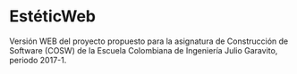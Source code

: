 # EstéticWeb
Versión WEB del proyecto propuesto para la asignatura de Construcción de Software (COSW) de la Escuela Colombiana de Ingeniería Julio Garavito, periodo 2017-1.

